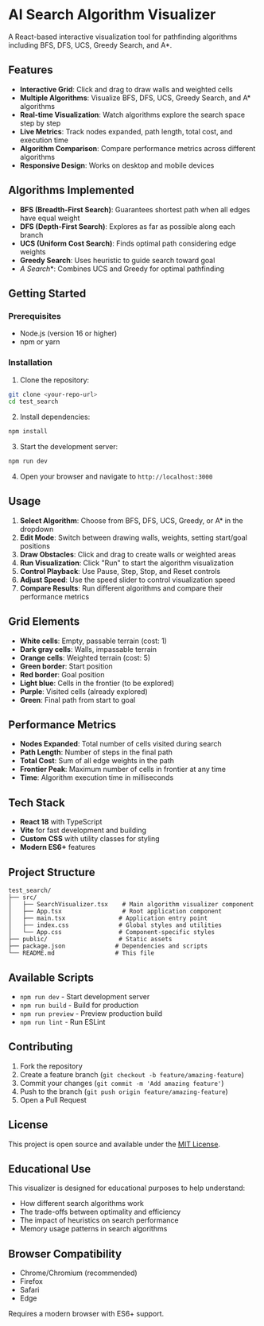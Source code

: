 # AI Search Algorithm Visualizer

A React-based interactive visualization tool for pathfinding algorithms including BFS, DFS, UCS, Greedy Search, and A*.

## Features

- **Interactive Grid**: Click and drag to draw walls and weighted cells
- **Multiple Algorithms**: Visualize BFS, DFS, UCS, Greedy Search, and A* algorithms
- **Real-time Visualization**: Watch algorithms explore the search space step by step
- **Live Metrics**: Track nodes expanded, path length, total cost, and execution time
- **Algorithm Comparison**: Compare performance metrics across different algorithms
- **Responsive Design**: Works on desktop and mobile devices

## Algorithms Implemented

- **BFS (Breadth-First Search)**: Guarantees shortest path when all edges have equal weight
- **DFS (Depth-First Search)**: Explores as far as possible along each branch
- **UCS (Uniform Cost Search)**: Finds optimal path considering edge weights
- **Greedy Search**: Uses heuristic to guide search toward goal
- **A* Search**: Combines UCS and Greedy for optimal pathfinding

## Getting Started

### Prerequisites

- Node.js (version 16 or higher)
- npm or yarn

### Installation

1. Clone the repository:
```bash
git clone <your-repo-url>
cd test_search
```

2. Install dependencies:
```bash
npm install
```

3. Start the development server:
```bash
npm run dev
```

4. Open your browser and navigate to `http://localhost:3000`

## Usage

1. **Select Algorithm**: Choose from BFS, DFS, UCS, Greedy, or A* in the dropdown
2. **Edit Mode**: Switch between drawing walls, weights, setting start/goal positions
3. **Draw Obstacles**: Click and drag to create walls or weighted areas
4. **Run Visualization**: Click "Run" to start the algorithm visualization
5. **Control Playback**: Use Pause, Step, Stop, and Reset controls
6. **Adjust Speed**: Use the speed slider to control visualization speed
7. **Compare Results**: Run different algorithms and compare their performance metrics

## Grid Elements

- **White cells**: Empty, passable terrain (cost: 1)
- **Dark gray cells**: Walls, impassable terrain
- **Orange cells**: Weighted terrain (cost: 5)
- **Green border**: Start position
- **Red border**: Goal position
- **Light blue**: Cells in the frontier (to be explored)
- **Purple**: Visited cells (already explored)
- **Green**: Final path from start to goal

## Performance Metrics

- **Nodes Expanded**: Total number of cells visited during search
- **Path Length**: Number of steps in the final path
- **Total Cost**: Sum of all edge weights in the path
- **Frontier Peak**: Maximum number of cells in frontier at any time
- **Time**: Algorithm execution time in milliseconds

## Tech Stack

- **React 18** with TypeScript
- **Vite** for fast development and building
- **Custom CSS** with utility classes for styling
- **Modern ES6+** features

## Project Structure

```
test_search/
├── src/
│   ├── SearchVisualizer.tsx    # Main algorithm visualizer component
│   ├── App.tsx                 # Root application component
│   ├── main.tsx               # Application entry point
│   ├── index.css              # Global styles and utilities
│   └── App.css                # Component-specific styles
├── public/                    # Static assets
├── package.json              # Dependencies and scripts
└── README.md                 # This file
```

## Available Scripts

- `npm run dev` - Start development server
- `npm run build` - Build for production
- `npm run preview` - Preview production build
- `npm run lint` - Run ESLint

## Contributing

1. Fork the repository
2. Create a feature branch (`git checkout -b feature/amazing-feature`)
3. Commit your changes (`git commit -m 'Add amazing feature'`)
4. Push to the branch (`git push origin feature/amazing-feature`)
5. Open a Pull Request

## License

This project is open source and available under the [MIT License](LICENSE).

## Educational Use

This visualizer is designed for educational purposes to help understand:
- How different search algorithms work
- The trade-offs between optimality and efficiency
- The impact of heuristics on search performance
- Memory usage patterns in search algorithms

## Browser Compatibility

- Chrome/Chromium (recommended)
- Firefox
- Safari
- Edge

Requires a modern browser with ES6+ support.